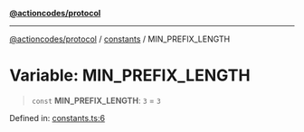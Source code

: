 [**@actioncodes/protocol**](../../README.md)

***

[@actioncodes/protocol](../../modules.md) / [constants](../README.md) / MIN\_PREFIX\_LENGTH

# Variable: MIN\_PREFIX\_LENGTH

> `const` **MIN\_PREFIX\_LENGTH**: `3` = `3`

Defined in: [constants.ts:6](https://github.com/otaprotocol/actioncodes/blob/b4bc06f6d42b5f06660c6f068ac123b4cd9daff7/src/constants.ts#L6)
